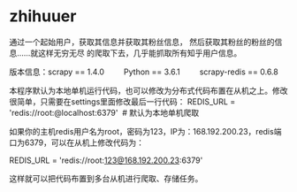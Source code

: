 # zhihuuer
通过一个起始用户，获取其信息并获取其粉丝信息，
然后获取其粉丝的粉丝的信息……就这样无穷无尽
的爬取下去，几乎能抓取所有知乎用户信息。

版本信息：scrapy == 1.4.0
         Python == 3.6.1
         scrapy-redis == 0.6.8

本程序默认为本地单机运行代码，也可以修改为分布式代码布置在从机之上。修改很简单，只需要在settings里面修改最后一行代码：
REDIS_URL = 'redis://root:@localhost:6379'  # 默认为本地单机爬取

如果你的主机redis用户名为root，密码为123，IP为：168.192.200.23，redis端口为6379，可以在从机上修改代码为：

REDIS_URL = 'redis://root:123@168.192.200.23:6379'

这样就可以把代码布置到多台从机进行爬取、存储任务。
